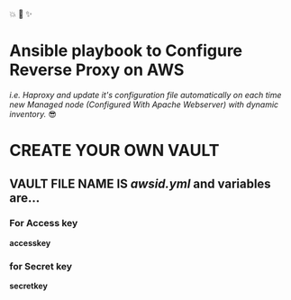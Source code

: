 :boom: :dizzy: :sparkles:
# Ansible playbook to Configure Reverse Proxy on AWS #
_i.e. Haproxy and update it's configuration_
_file automatically on each time new Managed node_
_(Configured With Apache Webserver) with dynamic inventory._ :sunglasses:

# CREATE YOUR OWN VAULT #
## VAULT FILE NAME IS _awsid.yml_ and variables are... ##
### For Access key ### 
__accesskey__
### for Secret key ###
__secretkey__
